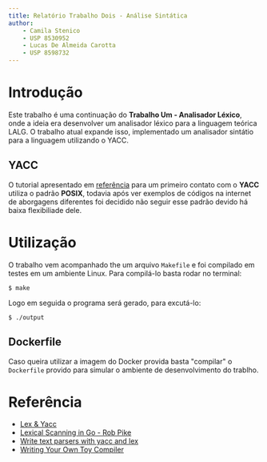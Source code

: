```yaml
---
title: Relatório Trabalho Dois - Análise Sintática
author:
    - Camila Stenico
    - USP 8530952
    - Lucas De Almeida Carotta
    - USP 8598732
---
```


# Introdução
Este trabalho é uma continuação do **Trabalho Um - Analisador Léxico**, onde a ideia era desenvolver um analisador léxico para a linguagem teórica LALG. O trabalho atual expande isso, implementado um analisador sintátio para a linguagem utilizando o YACC.

## YACC
O tutorial apresentado em [referência](#refer%C3%AAncia) para um primeiro contato com o **YACC** utiliza o padrão **POSIX**, todavia após ver exemplos de códigos na internet de aborgagens diferentes foi decidido não seguir esse padrão devido há baixa flexibiliade dele.

# Utilização
O trabalho vem acompanhado the um arquivo `Makefile` e foi compilado em testes em um ambiente Linux. Para compilá-lo basta rodar no terminal:

```shell
$ make
```

Logo em seguida o programa será gerado, para excutá-lo:

```shell
$ ./output
```

## Dockerfile
Caso queira utilizar a imagem do Docker provida basta "compilar" o `Dockerfile` provido para simular o ambiente de desenvolvimento do trablho.

# Referência

- [Lex & Yacc](https://www.epaperpress.com/lexandyacc/)
- [Lexical Scanning in Go - Rob Pike](https://youtu.be/HxaD_trXwRE)
- [Write text parsers with yacc and lex](https://developer.ibm.com/tutorials/au-lexyacc/)
- [Writing Your Own Toy Compiler](https://gnuu.org/2009/09/18/writing-your-own-toy-compiler/)
